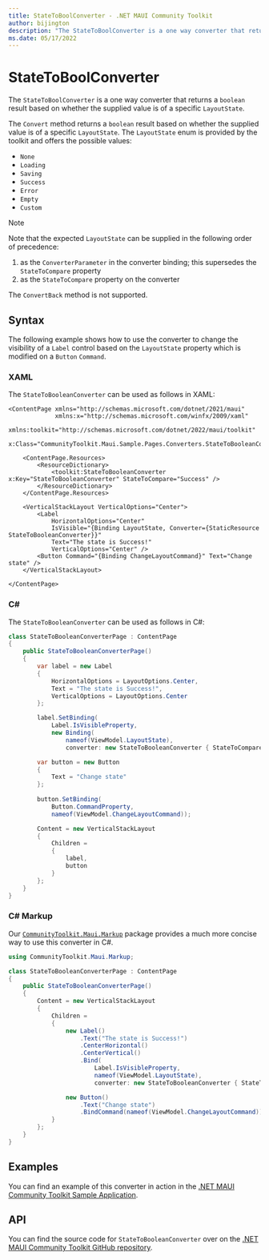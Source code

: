 ```yaml
---
title: StateToBoolConverter - .NET MAUI Community Toolkit
author: bijington
description: "The StateToBoolConverter is a one way converter that returns a boolean result based on whether the supplied value is of a specific LayoutState."
ms.date: 05/17/2022
---
```


# StateToBoolConverter

The `StateToBoolConverter` is a one way converter that returns a `boolean` result based on whether the supplied value is of a specific `LayoutState`.

The `Convert` method returns a `boolean` result based on whether the supplied value is of a specific `LayoutState`. The `LayoutState` enum is provided by the toolkit and offers the possible values:

- `None`
- `Loading`
- `Saving`
- `Success`
- `Error`
- `Empty`
- `Custom`

> [!NOTE]
> Note that the expected `LayoutState` can be supplied in the following order of precedence:
> 1. as the `ConverterParameter` in the converter binding; this supersedes the `StateToCompare` property
> 2. as the `StateToCompare` property on the converter

The `ConvertBack` method is not supported.

## Syntax

The following example shows how to use the converter to change the visibility of a `Label` control based on the `LayoutState` property which is modified on a `Button` `Command`.

### XAML

The `StateToBooleanConverter` can be used as follows in XAML:

```xaml
<ContentPage xmlns="http://schemas.microsoft.com/dotnet/2021/maui"
             xmlns:x="http://schemas.microsoft.com/winfx/2009/xaml"
             xmlns:toolkit="http://schemas.microsoft.com/dotnet/2022/maui/toolkit"
             x:Class="CommunityToolkit.Maui.Sample.Pages.Converters.StateToBooleanConverterPage">

    <ContentPage.Resources>
        <ResourceDictionary>
            <toolkit:StateToBooleanConverter x:Key="StateToBooleanConverter" StateToCompare="Success" />
        </ResourceDictionary>
    </ContentPage.Resources>

    <VerticalStackLayout VerticalOptions="Center">
        <Label
            HorizontalOptions="Center"
            IsVisible="{Binding LayoutState, Converter={StaticResource StateToBooleanConverter}}"
            Text="The state is Success!"
            VerticalOptions="Center" />
        <Button Command="{Binding ChangeLayoutCommand}" Text="Change state" />
    </VerticalStackLayout>

</ContentPage>
```

### C#

The `StateToBooleanConverter` can be used as follows in C#:

```csharp
class StateToBooleanConverterPage : ContentPage
{
    public StateToBooleanConverterPage()
    {
        var label = new Label
        {
            HorizontalOptions = LayoutOptions.Center,
            Text = "The state is Success!",
            VerticalOptions = LayoutOptions.Center
        };

        label.SetBinding(
            Label.IsVisibleProperty,
            new Binding(
                nameof(ViewModel.LayoutState),
                converter: new StateToBooleanConverter { StateToCompare = LayoutState.Success }));

        var button = new Button
        {
            Text = "Change state"
        };
    
        button.SetBinding(
            Button.CommandProperty,
            nameof(ViewModel.ChangeLayoutCommand));

        Content = new VerticalStackLayout
        {
            Children = 
            {
                label,
                button
            }
        };
    }
}
```

### C# Markup

Our [`CommunityToolkit.Maui.Markup`](../markup/markup.md) package provides a much more concise way to use this converter in C#.

```csharp
using CommunityToolkit.Maui.Markup;

class StateToBooleanConverterPage : ContentPage
{
    public StateToBooleanConverterPage()
    {
        Content = new VerticalStackLayout
        {
            Children = 
            {
                new Label()
                    .Text("The state is Success!")
                    .CenterHorizontal()
                    .CenterVertical()
                    .Bind(
                        Label.IsVisibleProperty,
                        nameof(ViewModel.LayoutState),
                        converter: new StateToBooleanConverter { StateToCompare = LayoutState.Success }),

                new Button()
                    .Text("Change state")
                    .BindCommand(nameof(ViewModel.ChangeLayoutCommand))
            }
        };
    }
}
```

## Examples

You can find an example of this converter in action in the [.NET MAUI Community Toolkit Sample Application](https://github.com/CommunityToolkit/Maui/blob/main/samples/CommunityToolkit.Maui.Sample/Pages/Converters/StateToBooleanConverterPage.xaml).

## API

You can find the source code for `StateToBooleanConverter` over on the [.NET MAUI Community Toolkit GitHub repository](https://github.com/CommunityToolkit/Maui/blob/main/src/CommunityToolkit.Maui/Converters/StateToBooleanConverter.shared.cs).
